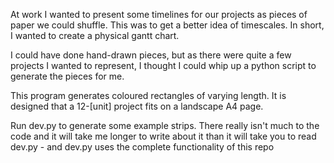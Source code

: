 At work I wanted to present some timelines for our projects as pieces of 
paper we could shuffle. This was to get a better idea of timescales.
In short, I wanted to create a physical gantt chart.

I could have done hand-drawn pieces, but as there were quite a few projects
I wanted to represent, I thought I could whip up a python script to
generate the pieces for me. 

This program generates coloured rectangles of varying length. It is designed
that a 12-[unit] project fits on a landscape A4 page.

Run dev.py to generate some example strips. There really isn't much to the
code and it will take me longer to write about it than it will take you
to read dev.py - and dev.py uses the complete functionality of this repo
